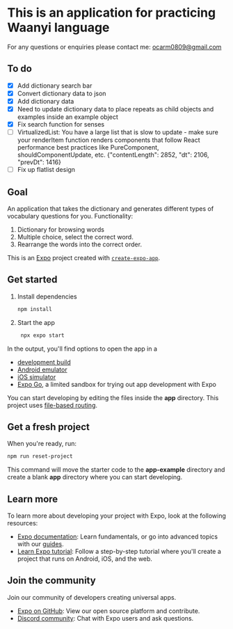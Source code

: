 # This is an application for practicing Waanyi language
For any questions or enquiries please contact me: ocarm0809@gmail.com

## To do
- [x] Add dictionary search bar
- [x] Convert dictionary data to json
- [x] Add dictionary data
- [x] Need to update dictionary data to place repeats as child objects and examples inside an example object
- [x] Fix search function for senses
- [ ] VirtualizedList: You have a large list that is slow to update - make sure your renderItem function renders components that follow React performance best practices like PureComponent, shouldComponentUpdate, etc. {"contentLength": 2852, "dt": 2106, "prevDt": 1416}
- [ ] Fix up flatlist design

## Goal
An application that takes the dictionary and generates different types of vocabulary questions for you. Functionality:
1. Dictionary for browsing words
2. Multiple choice, select the correct word.
3. Rearrange the words into the correct order. 


This is an [Expo](https://expo.dev) project created with [`create-expo-app`](https://www.npmjs.com/package/create-expo-app).

## Get started

1. Install dependencies

   ```bash
   npm install
   ```

2. Start the app

   ```bash
    npx expo start
   ```

In the output, you'll find options to open the app in a

- [development build](https://docs.expo.dev/develop/development-builds/introduction/)
- [Android emulator](https://docs.expo.dev/workflow/android-studio-emulator/)
- [iOS simulator](https://docs.expo.dev/workflow/ios-simulator/)
- [Expo Go](https://expo.dev/go), a limited sandbox for trying out app development with Expo

You can start developing by editing the files inside the **app** directory. This project uses [file-based routing](https://docs.expo.dev/router/introduction).

## Get a fresh project

When you're ready, run:

```bash
npm run reset-project
```

This command will move the starter code to the **app-example** directory and create a blank **app** directory where you can start developing.

## Learn more

To learn more about developing your project with Expo, look at the following resources:

- [Expo documentation](https://docs.expo.dev/): Learn fundamentals, or go into advanced topics with our [guides](https://docs.expo.dev/guides).
- [Learn Expo tutorial](https://docs.expo.dev/tutorial/introduction/): Follow a step-by-step tutorial where you'll create a project that runs on Android, iOS, and the web.

## Join the community

Join our community of developers creating universal apps.

- [Expo on GitHub](https://github.com/expo/expo): View our open source platform and contribute.
- [Discord community](https://chat.expo.dev): Chat with Expo users and ask questions.
